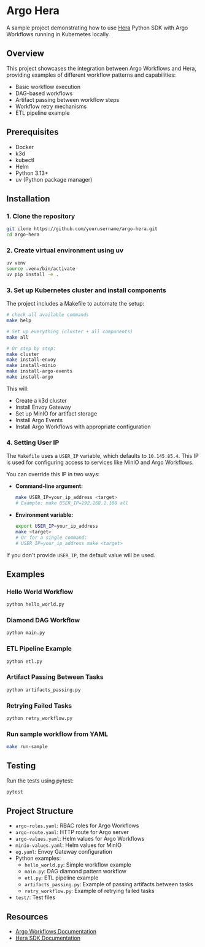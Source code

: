 # Argo Hera

A sample project demonstrating how to use [Hera](https://argoproj.github.io/argo-workflows/) Python SDK with Argo Workflows running in Kubernetes locally.

## Overview

This project showcases the integration between Argo Workflows and Hera, providing examples of different workflow patterns and capabilities:

- Basic workflow execution
- DAG-based workflows
- Artifact passing between workflow steps
- Workflow retry mechanisms
- ETL pipeline example

## Prerequisites

- Docker
- k3d
- kubectl
- Helm
- Python 3.13+
- uv (Python package manager)

## Installation

### 1. Clone the repository

```bash
git clone https://github.com/yourusername/argo-hera.git
cd argo-hera
```

### 2. Create virtual environment using uv

```bash
uv venv
source .venv/bin/activate
uv pip install -e .
```

### 3. Set up Kubernetes cluster and install components

The project includes a Makefile to automate the setup:

```bash
# check all available commands
make help

# Set up everything (cluster + all components)
make all

# Or step by step:
make cluster
make install-envoy
make install-minio
make install-argo-events
make install-argo
```

This will:

- Create a k3d cluster
- Install Envoy Gateway
- Set up MinIO for artifact storage
- Install Argo Events
- Install Argo Workflows with appropriate configuration

### 4. Setting User IP

The `Makefile` uses a `USER_IP` variable, which defaults to `10.145.85.4`. This IP is used for configuring access to services like MinIO and Argo Workflows.

You can override this IP in two ways:

- **Command-line argument:**
  ```bash
  make USER_IP=your_ip_address <target>
  # Example: make USER_IP=192.168.1.100 all
  ```

- **Environment variable:**
  ```bash
  export USER_IP=your_ip_address
  make <target>
  # Or for a single command:
  # USER_IP=your_ip_address make <target>
  ```

If you don't provide `USER_IP`, the default value will be used.

## Examples

### Hello World Workflow

```bash
python hello_world.py
```

### Diamond DAG Workflow

```bash
python main.py
```

### ETL Pipeline Example

```bash
python etl.py
```

### Artifact Passing Between Tasks

```bash
python artifacts_passing.py
```

### Retrying Failed Tasks

```bash
python retry_workflow.py
```

### Run sample workflow from YAML

```bash
make run-sample
```

## Testing

Run the tests using pytest:

```bash
pytest
```

## Project Structure

- `argo-roles.yaml`: RBAC roles for Argo Workflows
- `argo-route.yaml`: HTTP route for Argo server
- `argo-values.yaml`: Helm values for Argo Workflows
- `minio-values.yaml`: Helm values for MinIO
- `eg.yaml`: Envoy Gateway configuration
- Python examples:
  - `hello_world.py`: Simple workflow example
  - `main.py`: DAG diamond pattern workflow
  - `etl.py`: ETL pipeline example
  - `artifacts_passing.py`: Example of passing artifacts between tasks
  - `retry_workflow.py`: Example of retrying failed tasks
- `test/`: Test files

## Resources

- [Argo Workflows Documentation](https://argoproj.github.io/argo-workflows/)
- [Hera SDK Documentation](https://hera-workflows.readthedocs.io/)
